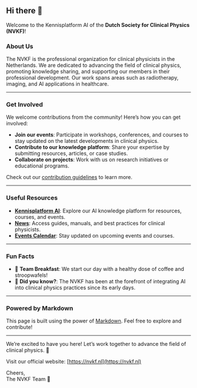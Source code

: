 ## Hi there 👋  

Welcome to the Kennisplatform AI of the **Dutch Society for Clinical Physics (NVKF)**!  

<!--

**Here are some ideas to get you started:**

🙋‍♀️ A short introduction - what is your organization all about?  
🌈 Contribution guidelines - how can the community get involved?  
👩‍💻 Useful resources - where can the community find your docs? Is there anything else the community should know?  
🍿 Fun facts - what does your team eat for breakfast?  
🧙 Remember, you can do mighty things with the power of [Markdown](https://docs.github.com/github/writing-on-github/getting-started-with-writing-and-formatting-on-github/basic-writing-and-formatting-syntax)  
-->

### **About Us**  
The NVKF is the professional organization for clinical physicists in the Netherlands. We are dedicated to advancing the field of clinical physics, promoting knowledge sharing, and supporting our members in their professional development. Our work spans areas such as radiotherapy, imaging, and AI applications in healthcare.  

---

### **Get Involved**  
We welcome contributions from the community! Here’s how you can get involved:  
- **Join our events**: Participate in workshops, conferences, and courses to stay updated on the latest developments in clinical physics.  
- **Contribute to our knowledge platform**: Share your expertise by submitting resources, articles, or case studies.  
- **Collaborate on projects**: Work with us on research initiatives or educational programs.  

Check out our [contribution guidelines](https://nvkf.nl/contribute) to learn more.  

---

### **Useful Resources**  
- **[Kennisplatform AI](https://nvkf.nl/kennisplatform-ai)**: Explore our AI knowledge platform for resources, courses, and events.  
- **[News](https://nvkf.nl/nieuws)**: Access guides, manuals, and best practices for clinical physicists.  
- **[Events Calendar](https://nvkf.nl/agenda)**: Stay updated on upcoming events and courses.  

---

### **Fun Facts**  
- 🍳 **Team Breakfast**: We start our day with a healthy dose of coffee and stroopwafels!  
- 🧠 **Did you know?**: The NVKF has been at the forefront of integrating AI into clinical physics practices since its early days.  

---

### **Powered by Markdown**  
This page is built using the power of [Markdown](https://docs.github.com/github/writing-on-github/getting-started-with-writing-and-formatting-on-github/basic-writing-and-formatting-syntax). Feel free to explore and contribute!  

---

We’re excited to have you here! Let’s work together to advance the field of clinical physics. 🚀  

<!-- Add a link to your main website or contact page -->  
Visit our official website: [https://nvkf.nl](https://nvkf.nl)  

<!-- Add a friendly closing -->  
Cheers,  
The NVKF Team 🌟
